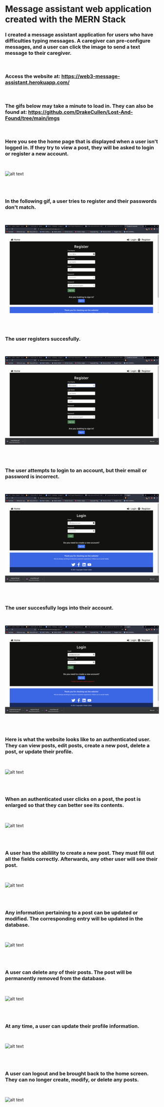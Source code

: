 # Message assistant web application created with the MERN Stack

### I created a message assistant application for users who have difficulties typing messages. A caregiver can pre-configure messages, and a user can click the image to send a text message to their caregiver.

<br >

### Access the website at: https://web3-message-assistant.herokuapp.com/

<br>

### The gifs below may take a minute to load in. They can also be found at: https://github.com/DrakeCullen/Lost-And-Found/tree/main/imgs

<br>

### Here you see the home page that is displayed when a user isn't logged in. If they try to view a post, they will be asked to login or register a new account.

<br/>

![alt text](./imgs/home-screen.gif)

<br> <br>


### In the following gif, a user tries to register and their passwords don't match.

<br/>

![alt text](./imgs/registerFail.gif)

<br> <br>


### The user registers succesfully.

<br/>

![alt text](./imgs/registerSuccess.gif)

<br> <br>

### The user attempts to login to an account, but their email or password is incorrect.

<br/>

![alt text](./imgs/signFail.gif)

<br> <br>

### The user succesfully logs into their account.

<br/>

![alt text](./imgs/signSuccess.gif)

<br> <br>

### Here is what the website looks like to an authenticated user. They can view posts, edit posts, create a new post, delete a post, or update their profile. 

<br/>

![alt text](./imgs/authNav.gif)

<br> <br>

### When an authenticated user clicks on a post, the post is enlarged so that they can better see its contents.

<br/>

![alt text](./imgs/viewPosts.gif)

<br> <br>

### A user has the abilility to create a new post. They must fill out all the fields correctly. Afterwards, any other user will see their post.

<br/>

![alt text](./imgs/newPost.gif)

<br> <br>

### Any information pertaining to a post can be updated or modified. The corresponding entry will be updated in the database.

<br/>

![alt text](./imgs/updatePost.gif)

<br> <br>


### A user can delete any of their posts. The post will be permanently removed from the database.

<br/>

![alt text](./imgs/deletePost.gif)

<br> <br>


### At any time, a user can update their profile information.

<br/>

![alt text](./imgs/updateProfile.gif)

<br> <br>


### A user can logout and be brought back to the home screen. They can no longer create, modify, or delete any posts.

<br/>

![alt text](./imgs/logout.gif)

<br> <br>
